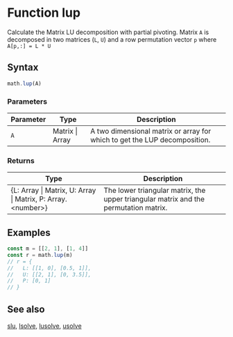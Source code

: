 <!-- Note: This file is automatically generated from source code comments. Changes made in this file will be overridden. -->

# Function lup

Calculate the Matrix LU decomposition with partial pivoting. Matrix `A` is decomposed in two matrices (`L`, `U`) and a
row permutation vector `p` where `A[p,:] = L * U`


## Syntax

```js
math.lup(A)
```

### Parameters

Parameter | Type | Description
--------- | ---- | -----------
`A` | Matrix &#124; Array | A two dimensional matrix or array for which to get the LUP decomposition.

### Returns

Type | Description
---- | -----------
{L: Array &#124; Matrix, U: Array &#124; Matrix, P: Array.&lt;number&gt;} | The lower triangular matrix, the upper triangular matrix and the permutation matrix.


## Examples

```js
const m = [[2, 1], [1, 4]]
const r = math.lup(m)
// r = {
//   L: [[1, 0], [0.5, 1]],
//   U: [[2, 1], [0, 3.5]],
//   P: [0, 1]
// }
```


## See also

[slu](slu.md),
[lsolve](lsolve.md),
[lusolve](lusolve.md),
[usolve](usolve.md)
